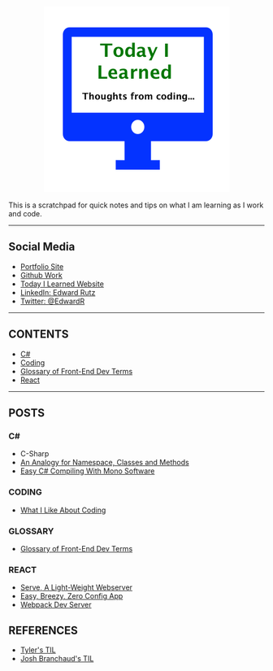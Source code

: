 
<p align="center">
  <img src="images/TIL.png">
</p>

<p>This is a scratchpad for quick notes and tips on what I am learning as I work and code.</p>


-------------------------------------------------

## Social Media

- [Portfolio Site](https://edwardrutz.github.io)
- [Github Work](https://github.com/EdwardRutz)
- [Today I Learned Website](https://edwardrutz.github.io/TIL/)
- [LinkedIn: Edward Rutz](https://www.linkedin.com/in/edwardrutz/)
- [Twitter: @EdwardR](https://twitter.com/edwardr)


-------------------------------------------------

## CONTENTS
- [C#](#c-sharp)
- [Coding](#coding)
- [Glossary of Front-End Dev Terms](#glossary)
- [React](#react)




-------------------------------------------------


## POSTS


### C#
- C-Sharp
- [An Analogy for Namespace, Classes and Methods](c-sharp/namespace.md)
- [Easy C# Compiling With Mono Software](c-sharp/mono.md)




### CODING
- [What I Like About Coding](Coding/What-I-Like-About-Coding.md)



### GLOSSARY
- [Glossary of Front-End Dev Terms](glossary/glossary-front-end.md)



### REACT
- [Serve, A Light-Weight Webserver](react/serve.md)
- [Easy, Breezy, Zero Config App](react/Easy-Breezy-Zero-Config-React-App.md)
- [Webpack Dev Server](react/Webpack-Dev-Server.md) 








## REFERENCES
- [Tyler's TIL](https://github.com/tylerb33/TIL)
- [Josh Branchaud's TIL](https://github.com/jbranchaud/til)






